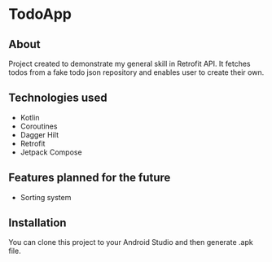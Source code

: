 # TodoApp

## About

Project created to demonstrate my general skill in Retrofit API. It fetches todos from a fake todo json repository and enables user to create their own. 

## Technologies used

- Kotlin
- Coroutines
- Dagger Hilt
- Retrofit
- Jetpack Compose


## Features planned for the future

- Sorting system

## Installation

You can clone this project to your Android Studio and then generate .apk file.

